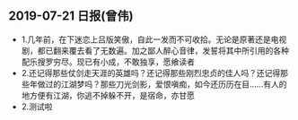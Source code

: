 2019-07-21 日报(曾伟)
---
* 1.几年前，在下迷恋上吕版笑傲，自此一发而不可收拾。无论是原著还是电视剧，都已翻来覆去看了无数遍。加之鄙人醉心音律，发誓将其中所引用的各种配乐搜罗穷尽。现已有小成，不敢独享，愿飨读者
* 2.还记得那些仗剑走天涯的英雄吗？还记得那些刚烈忠贞的佳人吗？还记得那些年做过的江湖梦吗？那些刀光剑影，爱恨嗔痴，如今还历历在目……有人的地方便有江湖，你逃不掉躲不开，是宿命，亦甘愿
* 2.测试啦
